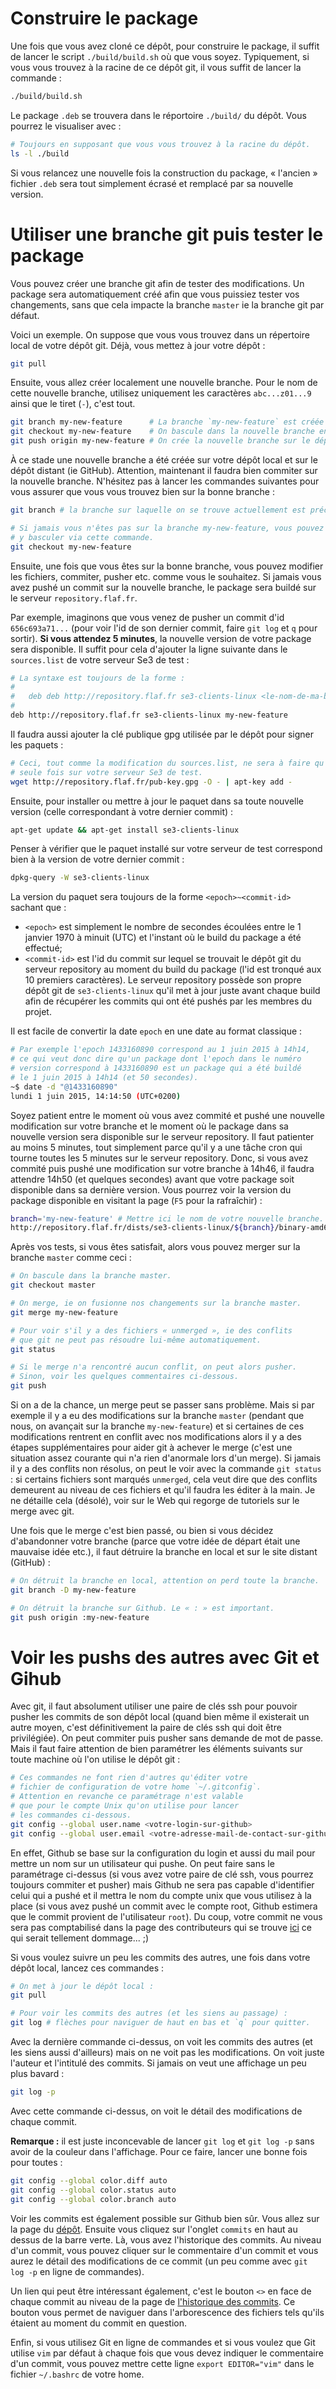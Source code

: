 # Construire le package

Une fois que vous avez cloné ce dépôt, pour construire le
package, il suffit de lancer le script `./build/build.sh`
où que vous soyez. Typiquement, si vous vous trouvez à la
racine de ce dépôt git, il vous suffit de lancer la commande :

```sh
./build/build.sh
```

Le package `.deb` se trouvera dans le réportoire `./build/`
du dépôt. Vous pourrez le visualiser avec :

```sh
# Toujours en supposant que vous vous trouvez à la racine du dépôt.
ls -l ./build
```

Si vous relancez une nouvelle fois la construction du package,
« l'ancien » fichier `.deb` sera tout simplement écrasé et
remplacé par sa nouvelle version.


# Utiliser une branche git puis tester le package

Vous pouvez créer une branche git afin de tester des modifications.
Un package sera automatiquement créé afin que vous puissiez tester
vos changements, sans que cela impacte la branche `master` ie la
branche git par défaut.

Voici un exemple. On suppose que vous vous trouvez dans un répertoire
local de votre dépôt git. Déjà, vous mettez à jour votre dépôt :

```sh
git pull
```

Ensuite, vous allez créer localement une nouvelle branche. Pour
le nom de cette nouvelle branche, utilisez uniquement les caractères
`abc...z01...9` ainsi que le tiret (`-`), c'est tout.

```sh
git branch my-new-feature      # La branche `my-new-feature` est créée en local.
git checkout my-new-feature    # On bascule dans la nouvelle branche en local.
git push origin my-new-feature # On crée la nouvelle branche sur le dépôt distant aussi (ie sur Github)
```

À ce stade une nouvelle branche a été créée sur votre dépôt local
et sur le dépôt distant (ie GitHub). Attention, maintenant il faudra
bien commiter sur la nouvelle branche. N'hésitez pas à lancer les
commandes suivantes pour vous assurer que vous vous trouvez bien sur
la bonne branche :

```sh
git branch # la branche sur laquelle on se trouve actuellement est précédée d'un `*`

# Si jamais vous n'êtes pas sur la branche my-new-feature, vous pouvez
# y basculer via cette commande.
git checkout my-new-feature
```

Ensuite, une fois que vous êtes sur la bonne branche, vous pouvez
modifier les fichiers, commiter, pusher etc. comme vous le souhaitez.
Si jamais vous avez pushé un commit sur la nouvelle branche, le
package sera buildé sur le serveur `repository.flaf.fr`.

Par exemple, imaginons que vous venez de pusher un commit d'id
`656c693a71...` (pour voir l'id de son dernier commit, faire `git log`
et `q` pour sortir). **Si vous attendez 5 minutes**, la nouvelle version
de votre package sera disponible. Il suffit pour cela d'ajouter
la ligne suivante dans le `sources.list` de votre serveur Se3 de test :

```sh
# La syntaxe est toujours de la forme :
#
#   deb deb http://repository.flaf.fr se3-clients-linux <le-nom-de-ma-branche-git>
#
deb http://repository.flaf.fr se3-clients-linux my-new-feature
```

Il faudra aussi ajouter la clé publique gpg utilisée par le dépôt
pour signer les paquets :

```sh
# Ceci, tout comme la modification du sources.list, ne sera à faire qu'une
# seule fois sur votre serveur Se3 de test.
wget http://repository.flaf.fr/pub-key.gpg -O - | apt-key add -
```

Ensuite, pour installer ou mettre à jour le paquet dans sa
toute nouvelle version (celle correspondant à votre dernier commit) :

```sh
apt-get update && apt-get install se3-clients-linux
```

Penser à vérifier que le paquet installé sur votre serveur de test
correspond bien à la version de votre dernier commit :

```sh
dpkg-query -W se3-clients-linux
```

La version du paquet sera toujours de la forme `<epoch>~<commit-id>`
sachant que :

* `<epoch>` est simplement le nombre de secondes écoulées
entre le 1 janvier 1970 à minuit (UTC) et l'instant où le build
du package a été effectué;
* `<commit-id>` est l'id du commit sur lequel se trouvait le dépôt
git du serveur repository au moment du build du package (l'id est
tronqué aux 10 premiers caractères). Le serveur repository possède
son propre dépôt git de `se3-clients-linux` qu'il met à jour
juste avant chaque build afin de récupérer les commits qui ont été
pushés par les membres du projet.

Il est facile de convertir la date `epoch` en une date au format
classique :

```sh
# Par exemple l'epoch 1433160890 correspond au 1 juin 2015 à 14h14,
# ce qui veut donc dire qu'un package dont l'epoch dans le numéro
# version correspond à 1433160890 est un package qui a été buildé
# le 1 juin 2015 à 14h14 (et 50 secondes).
~$ date -d "@1433160890"
lundi 1 juin 2015, 14:14:50 (UTC+0200)
```

Soyez patient entre le moment où vous avez commité et pushé
une nouvelle modification sur votre branche et le moment où
le package dans sa nouvelle version sera disponible sur le
serveur repository. Il faut patienter au moins 5 minutes, tout
simplement parce qu'il y a une tâche cron qui tourne toutes les
5 minutes sur le serveur repository. Donc, si vous avez commité
puis pushé une modification sur votre branche à 14h46, il faudra
attendre 14h50 (et quelques secondes) avant que votre package
soit disponible dans sa dernière version. Vous pourrez voir la
version du package disponible en visitant la page (`F5` pour
la rafraîchir) :

```sh
branch='my-new-feature' # Mettre ici le nom de votre nouvelle branche.
http://repository.flaf.fr/dists/se3-clients-linux/${branch}/binary-amd64/Packages
```

Après vos tests, si vous êtes satisfait, alors vous pouvez merger
sur la branche `master` comme ceci :

```sh
# On bascule dans la branche master.
git checkout master

# On merge, ie on fusionne nos changements sur la branche master.
git merge my-new-feature

# Pour voir s'il y a des fichiers « unmerged », ie des conflits
# que git ne peut pas résoudre lui-même automatiquement.
git status

# Si le merge n'a rencontré aucun conflit, on peut alors pusher.
# Sinon, voir les quelques commentaires ci-dessous.
git push
```

Si on a de la chance, un merge peut se passer sans problème.
Mais si par exemple il y a eu des modifications sur la branche
`master` (pendant que nous, on avançait sur la branche `my-new-feature`)
et si certaines de ces modifications rentrent en conflit avec
nos modifications alors il y a des étapes supplémentaires pour
aider git à achever le merge (c'est une situation assez courante qui
n'a rien d'anormale lors d'un merge). Si
jamais il y a des conflits non résolus, on peut le voir avec la
commande `git status` : si certains fichiers sont marqués `unmerged`,
cela veut dire que des conflits demeurent au niveau de ces fichiers
et qu'il faudra les éditer à la main. Je ne détaille cela (désolé),
voir sur le Web qui regorge de tutoriels sur le merge avec git.


Une fois que le merge c'est bien passé, ou bien si vous décidez
d'abandonner votre branche (parce que votre idée de départ était
une mauvaise idée etc.), il faut détruire la branche en local
et sur le site distant (GitHub) :

```sh
# On détruit la branche en local, attention on perd toute la branche.
git branch -D my-new-feature

# On détruit la branche sur Github. Le « : » est important.
git push origin :my-new-feature
```




# Voir les pushs des autres avec Git et Gihub

Avec git, il faut absolument utiliser une paire de clés ssh
pour pouvoir pusher les commits de son dépôt local (quand
bien même il existerait un autre moyen, c'est définitivement
la paire de clés ssh qui doit être privilégiée). On peut
commiter puis pusher sans demande de mot de passe. Mais il
faut faire attention de bien paramétrer les éléments
suivants sur toute machine où l'on utilise le dépôt git :

```sh
# Ces commandes ne font rien d'autres qu'éditer votre
# fichier de configuration de votre home `~/.gitconfig`.
# Attention en revanche ce paramétrage n'est valable
# que pour le compte Unix qu'on utilise pour lancer
# les commandes ci-dessous.
git config --global user.name <votre-login-sur-github>
git config --global user.email <votre-adresse-mail-de-contact-sur-github>
```

En effet, Github se base sur la configuration du login et
aussi du mail pour mettre un nom sur un utilisateur qui
pushe. On peut faire sans le paramétrage ci-dessus (si vous
avez votre paire de clé ssh, vous pourrez toujours commiter
et pusher) mais Github ne sera pas capable d'identifier
celui qui a pushé et il mettra le nom du compte unix que
vous utilisez à la place (si vous avez pushé un commit avec
le compte root, Github estimera que le commit provient de
l'utilisateur `root`). Du coup, votre commit ne vous sera
pas comptabilisé dans la page des contributeurs qui se
trouve [ici](https://github.com/flaf/se3-clients-linux/graphs/contributors)
ce qui serait tellement dommage... ;)

Si vous voulez suivre un peu les commits des autres, une
fois dans votre dépôt local, lancez ces commandes :

```sh
# On met à jour le dépôt local :
git pull

# Pour voir les commits des autres (et les siens au passage) :
git log # flèches pour naviguer de haut en bas et `q` pour quitter.
```

Avec la dernière commande ci-dessus, on voit les commits des
autres (et les siens aussi d'ailleurs) mais on ne voit pas
les modifications. On voit juste l'auteur et l'intitulé des
commits. Si jamais on veut une affichage un peu plus bavard :

```sh
git log -p
```

Avec cette commande ci-dessus, on voit le détail des
modifications de chaque commit.

**Remarque :** il est juste inconcevable de lancer `git log`
et `git log -p` sans avoir de la couleur dans l'affichage.
Pour ce faire, lancer une bonne fois pour toutes :

```sh
git config --global color.diff auto
git config --global color.status auto
git config --global color.branch auto
```

Voir les commits est également possible sur Github bien sûr.
Vous allez sur la page du [dépôt](https://github.com/flaf/se3-clients-linux).
Ensuite vous cliquez sur l'onglet `commits` en haut au
dessus de la barre verte. Là, vous avez l'historique des
commits. Au niveau d'un commit, vous pouvez cliquer sur le
commentaire d'un commit et vous aurez le détail des
modifications de ce commit (un peu comme avec `git log -p`
en ligne de commandes).

Un lien qui peut être intéressant également, c'est le bouton
`<>` en face de chaque commit au niveau de la page de
[l'historique des commits](https://github.com/flaf/se3-clients-linux/commits/master).
Ce bouton vous permet de naviguer dans l'arborescence des
fichiers tels qu'ils étaient au moment du commit en
question.

Enfin, si vous utilisez Git en ligne de commandes et si vous
voulez que Git utilise `vim` par défaut à chaque fois que
vous devez indiquer le commentaire d'un commit, vous pouvez
mettre cette ligne `export EDITOR="vim"` dans le fichier
`~/.bashrc` de votre home.




